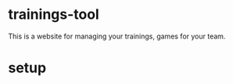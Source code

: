 trainings-tool
==============

This is a website for managing your trainings, games for your team.


setup
=====
